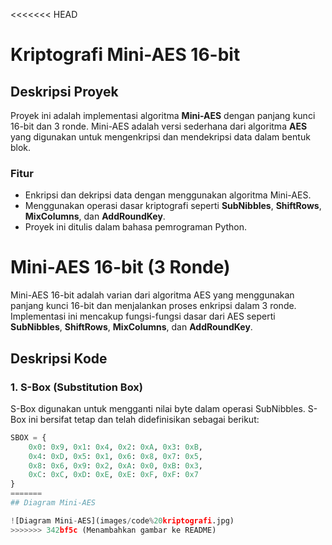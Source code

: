 <<<<<<< HEAD
# Kriptografi Mini-AES 16-bit

## Deskripsi Proyek
Proyek ini adalah implementasi algoritma **Mini-AES** dengan panjang kunci 16-bit dan 3 ronde. Mini-AES adalah versi sederhana dari algoritma **AES** yang digunakan untuk mengenkripsi dan mendekripsi data dalam bentuk blok.

### Fitur
- Enkripsi dan dekripsi data dengan menggunakan algoritma Mini-AES.
- Menggunakan operasi dasar kriptografi seperti **SubNibbles**, **ShiftRows**, **MixColumns**, dan **AddRoundKey**.
- Proyek ini ditulis dalam bahasa pemrograman Python.



# Mini-AES 16-bit (3 Ronde)

Mini-AES 16-bit adalah varian dari algoritma AES yang menggunakan panjang kunci 16-bit dan menjalankan proses enkripsi dalam 3 ronde. Implementasi ini mencakup fungsi-fungsi dasar dari AES seperti **SubNibbles**, **ShiftRows**, **MixColumns**, dan **AddRoundKey**. 

## Deskripsi Kode

### 1. **S-Box (Substitution Box)**
S-Box digunakan untuk mengganti nilai byte dalam operasi SubNibbles. S-Box ini bersifat tetap dan telah didefinisikan sebagai berikut:

```python
SBOX = {
    0x0: 0x9, 0x1: 0x4, 0x2: 0xA, 0x3: 0xB,
    0x4: 0xD, 0x5: 0x1, 0x6: 0x8, 0x7: 0x5,
    0x8: 0x6, 0x9: 0x2, 0xA: 0x0, 0xB: 0x3,
    0xC: 0xC, 0xD: 0xE, 0xE: 0xF, 0xF: 0x7
}
=======
## Diagram Mini-AES

![Diagram Mini-AES](images/code%20kriptografi.jpg)
>>>>>>> 342bf5c (Menambahkan gambar ke README)
